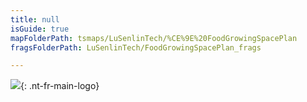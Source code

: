 ```yaml
---
title: null
isGuide: true
mapFolderPath: tsmaps/LuSenlinTech/%CE%9E%20FoodGrowingSpacePlan
fragsFolderPath: LuSenlinTech/FoodGrowingSpacePlan_frags

---
```



<!-- tsGuideRenderComment {"guide":{"id":"tQzdNU1Sq","path":"LuSenlinTech","fragmentFolderPath":"LuSenlinTech/FoodGrowingSpacePlan_frags"},"fragment":{"id":"tQzdNU1Sq","topLevelMapKey":"s7SMNM05c","mapKeyChain":"s7SMNM05c","guideID":"tQzdNU0Fw","guidePath":"c:/GitHub/MuddySpud/MuddySpud.github.io/tsmaps/LuSenlinTech/FoodGrowingSpacePlan.tsmap","chartKey":"s7SMNM05c","isLeaf":false,"options":[{"id":"tQzdNj0m8","order":1},{"id":"tQzdOo2Mr","option":"About Lǜ Sēnlín technologies","order":2,"isAncillary":true}]}} -->

[<img src="/LuSenlinTech/assets/images/LuSenlin_white.png">](/LuSenlinTech/assets/images/LuSenlin_white.png){: .nt-fr-main-logo}


